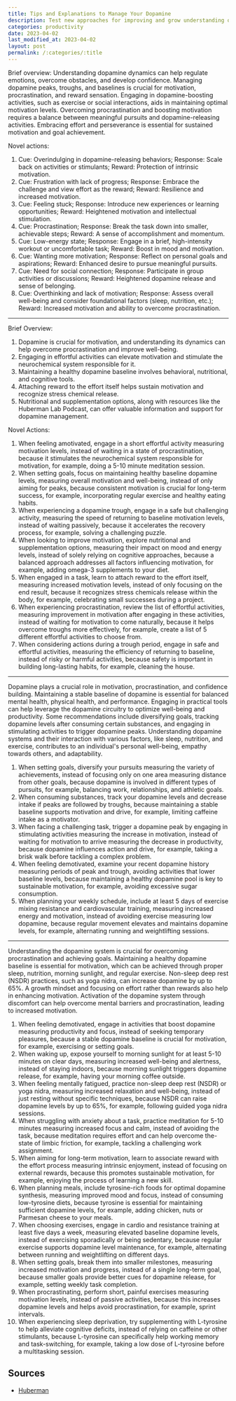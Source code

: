 ```yaml
---
title: Tips and Explanations to Manage Your Dopamine
description: Test new approaches for improving and grow understanding of your reward system.
categories: productivity
date: 2023-04-02
last_modified_at: 2023-04-02
layout: post
permalink: /:categories/:title
---
```


Brief overview:
Understanding dopamine dynamics can help regulate emotions, overcome obstacles, and develop confidence. Managing dopamine peaks, troughs, and baselines is crucial for motivation, procrastination, and reward sensation. Engaging in dopamine-boosting activities, such as exercise or social interactions, aids in maintaining optimal motivation levels. Overcoming procrastination and boosting motivation requires a balance between meaningful pursuits and dopamine-releasing activities. Embracing effort and perseverance is essential for sustained motivation and goal achievement.

Novel actions:
1. Cue: Overindulging in dopamine-releasing behaviors; Response: Scale back on activities or stimulants; Reward: Protection of intrinsic motivation.
2. Cue: Frustration with lack of progress; Response: Embrace the challenge and view effort as the reward; Reward: Resilience and increased motivation.
3. Cue: Feeling stuck; Response: Introduce new experiences or learning opportunities; Reward: Heightened motivation and intellectual stimulation.
4. Cue: Procrastination; Response: Break the task down into smaller, achievable steps; Reward: A sense of accomplishment and momentum.
5. Cue: Low-energy state; Response: Engage in a brief, high-intensity workout or uncomfortable task; Reward: Boost in mood and motivation.
6. Cue: Wanting more motivation; Response: Reflect on personal goals and aspirations; Reward: Enhanced desire to pursue meaningful pursuits.
7. Cue: Need for social connection; Response: Participate in group activities or discussions; Reward: Heightened dopamine release and sense of belonging.
8. Cue: Overthinking and lack of motivation; Response: Assess overall well-being and consider foundational factors (sleep, nutrition, etc.); Reward: Increased motivation and ability to overcome procrastination.

---
Brief Overview:
1. Dopamine is crucial for motivation, and understanding its dynamics can help overcome procrastination and improve well-being.
2. Engaging in effortful activities can elevate motivation and stimulate the neurochemical system responsible for it.
3. Maintaining a healthy dopamine baseline involves behavioral, nutritional, and cognitive tools.
4. Attaching reward to the effort itself helps sustain motivation and recognize stress chemical release.
5. Nutritional and supplementation options, along with resources like the Huberman Lab Podcast, can offer valuable information and support for dopamine management.

Novel Actions:
1. When feeling amotivated, engage in a short effortful activity measuring motivation levels, instead of waiting in a state of procrastination, because it stimulates the neurochemical system responsible for motivation, for example, doing a 5-10 minute meditation session.
2. When setting goals, focus on maintaining healthy baseline dopamine levels, measuring overall motivation and well-being, instead of only aiming for peaks, because consistent motivation is crucial for long-term success, for example, incorporating regular exercise and healthy eating habits.
3. When experiencing a dopamine trough, engage in a safe but challenging activity, measuring the speed of returning to baseline motivation levels, instead of waiting passively, because it accelerates the recovery process, for example, solving a challenging puzzle.
4. When looking to improve motivation, explore nutritional and supplementation options, measuring their impact on mood and energy levels, instead of solely relying on cognitive approaches, because a balanced approach addresses all factors influencing motivation, for example, adding omega-3 supplements to your diet.
5. When engaged in a task, learn to attach reward to the effort itself, measuring increased motivation levels, instead of only focusing on the end result, because it recognizes stress chemicals release within the body, for example, celebrating small successes during a project.
6. When experiencing procrastination, review the list of effortful activities, measuring improvement in motivation after engaging in these activities, instead of waiting for motivation to come naturally, because it helps overcome troughs more effectively, for example, create a list of 5 different effortful activities to choose from.
7. When considering actions during a trough period, engage in safe and effortful activities, measuring the efficiency of returning to baseline, instead of risky or harmful activities, because safety is important in building long-lasting habits, for example, cleaning the house.
---

Dopamine plays a crucial role in motivation, procrastination, and confidence building. Maintaining a stable baseline of dopamine is essential for balanced mental health, physical health, and performance. Engaging in practical tools can help leverage the dopamine circuitry to optimize well-being and productivity. Some recommendations include diversifying goals, tracking dopamine levels after consuming certain substances, and engaging in stimulating activities to trigger dopamine peaks. Understanding dopamine systems and their interaction with various factors, like sleep, nutrition, and exercise, contributes to an individual's personal well-being, empathy towards others, and adaptability.

1. When setting goals, diversify your pursuits measuring the variety of achievements, instead of focusing only on one area measuring distance from other goals, because dopamine is involved in different types of pursuits, for example, balancing work, relationships, and athletic goals.
2. When consuming substances, track your dopamine levels and decrease intake if peaks are followed by troughs, because maintaining a stable baseline supports motivation and drive, for example, limiting caffeine intake as a motivator.
3. When facing a challenging task, trigger a dopamine peak by engaging in stimulating activities measuring the increase in motivation, instead of waiting for motivation to arrive measuring the decrease in productivity, because dopamine influences action and drive, for example, taking a brisk walk before tackling a complex problem.
4. When feeling demotivated, examine your recent dopamine history measuring periods of peak and trough, avoiding activities that lower baseline levels, because maintaining a healthy dopamine pool is key to sustainable motivation, for example, avoiding excessive sugar consumption.
5. When planning your weekly schedule, include at least 5 days of exercise mixing resistance and cardiovascular training, measuring increased energy and motivation, instead of avoiding exercise measuring low dopamine, because regular movement elevates and maintains dopamine levels, for example, alternating running and weightlifting sessions.
---
Understanding the dopamine system is crucial for overcoming procrastination and achieving goals. Maintaining a healthy dopamine baseline is essential for motivation, which can be achieved through proper sleep, nutrition, morning sunlight, and regular exercise. Non-sleep deep rest (NSDR) practices, such as yoga nidra, can increase dopamine by up to 65%. A growth mindset and focusing on effort rather than rewards also help in enhancing motivation. Activation of the dopamine system through discomfort can help overcome mental barriers and procrastination, leading to increased motivation.

1. When feeling demotivated, engage in activities that boost dopamine measuring productivity and focus, instead of seeking temporary pleasures, because a stable dopamine baseline is crucial for motivation, for example, exercising or setting goals.
2. When waking up, expose yourself to morning sunlight for at least 5-10 minutes on clear days, measuring increased well-being and alertness, instead of staying indoors, because morning sunlight triggers dopamine release, for example, having your morning coffee outside.
3. When feeling mentally fatigued, practice non-sleep deep rest (NSDR) or yoga nidra, measuring increased relaxation and well-being, instead of just resting without specific techniques, because NSDR can raise dopamine levels by up to 65%, for example, following guided yoga nidra sessions.
4. When struggling with anxiety about a task, practice meditation for 5-10 minutes measuring increased focus and calm, instead of avoiding the task, because meditation requires effort and can help overcome the-state of limbic friction, for example, tackling a challenging work assignment.
5. When aiming for long-term motivation, learn to associate reward with the effort process measuring intrinsic enjoyment, instead of focusing on external rewards, because this promotes sustainable motivation, for example, enjoying the process of learning a new skill.
6. When planning meals, include tyrosine-rich foods for optimal dopamine synthesis, measuring improved mood and focus, instead of consuming low-tyrosine diets, because tyrosine is essential for maintaining sufficient dopamine levels, for example, adding chicken, nuts or Parmesan cheese to your meals.
7. When choosing exercises, engage in cardio and resistance training at least five days a week, measuring elevated baseline dopamine levels, instead of exercising sporadically or being sedentary, because regular exercise supports dopamine level maintenance, for example, alternating between running and weightlifting on different days.
8. When setting goals, break them into smaller milestones, measuring increased motivation and progress, instead of a single long-term goal, because smaller goals provide better cues for dopamine release, for example, setting weekly task completion.
9. When procrastinating, perform short, painful exercises measuring motivation levels, instead of passive activities, because this increases dopamine levels and helps avoid procrastination, for example, sprint intervals.
10. When experiencing sleep deprivation, try supplementing with L-tyrosine to help alleviate cognitive deficits, instead of relying on caffeine or other stimulants, because L-tyrosine can specifically help working memory and task-switching, for example, taking a low dose of L-tyrosine before a multitasking session.

## Sources
- [Huberman](https://www.youtube.com/watch?v=K-TW2Chpz4k)
